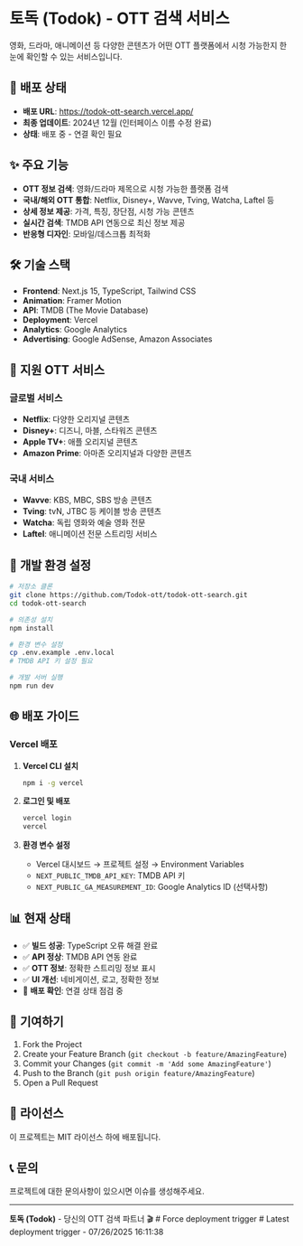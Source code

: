 # 토독 (Todok) - OTT 검색 서비스

영화, 드라마, 애니메이션 등 다양한 콘텐츠가 어떤 OTT 플랫폼에서 시청 가능한지 한눈에 확인할 수 있는 서비스입니다.

## 🚀 배포 상태

- **배포 URL**: https://todok-ott-search.vercel.app/
- **최종 업데이트**: 2024년 12월 (인터페이스 이름 수정 완료)
- **상태**: 배포 중 - 연결 확인 필요

## ✨ 주요 기능

- **OTT 정보 검색**: 영화/드라마 제목으로 시청 가능한 플랫폼 검색
- **국내/해외 OTT 통합**: Netflix, Disney+, Wavve, Tving, Watcha, Laftel 등
- **상세 정보 제공**: 가격, 특징, 장단점, 시청 가능 콘텐츠
- **실시간 검색**: TMDB API 연동으로 최신 정보 제공
- **반응형 디자인**: 모바일/데스크톱 최적화

## 🛠 기술 스택

- **Frontend**: Next.js 15, TypeScript, Tailwind CSS
- **Animation**: Framer Motion
- **API**: TMDB (The Movie Database)
- **Deployment**: Vercel
- **Analytics**: Google Analytics
- **Advertising**: Google AdSense, Amazon Associates

## 📱 지원 OTT 서비스

### 글로벌 서비스
- **Netflix**: 다양한 오리지널 콘텐츠
- **Disney+**: 디즈니, 마블, 스타워즈 콘텐츠
- **Apple TV+**: 애플 오리지널 콘텐츠
- **Amazon Prime**: 아마존 오리지널과 다양한 콘텐츠

### 국내 서비스
- **Wavve**: KBS, MBC, SBS 방송 콘텐츠
- **Tving**: tvN, JTBC 등 케이블 방송 콘텐츠
- **Watcha**: 독립 영화와 예술 영화 전문
- **Laftel**: 애니메이션 전문 스트리밍 서비스

## 🔧 개발 환경 설정

```bash
# 저장소 클론
git clone https://github.com/Todok-ott/todok-ott-search.git
cd todok-ott-search

# 의존성 설치
npm install

# 환경 변수 설정
cp .env.example .env.local
# TMDB API 키 설정 필요

# 개발 서버 실행
npm run dev
```

## 🌐 배포 가이드

### Vercel 배포

1. **Vercel CLI 설치**
   ```bash
   npm i -g vercel
   ```

2. **로그인 및 배포**
   ```bash
   vercel login
   vercel
   ```

3. **환경 변수 설정**
   - Vercel 대시보드 → 프로젝트 설정 → Environment Variables
   - `NEXT_PUBLIC_TMDB_API_KEY`: TMDB API 키
   - `NEXT_PUBLIC_GA_MEASUREMENT_ID`: Google Analytics ID (선택사항)

## 📊 현재 상태

- ✅ **빌드 성공**: TypeScript 오류 해결 완료
- ✅ **API 정상**: TMDB API 연동 완료
- ✅ **OTT 정보**: 정확한 스트리밍 정보 표시
- ✅ **UI 개선**: 네비게이션, 로고, 정확한 정보
- 🔄 **배포 확인**: 연결 상태 점검 중

## 🤝 기여하기

1. Fork the Project
2. Create your Feature Branch (`git checkout -b feature/AmazingFeature`)
3. Commit your Changes (`git commit -m 'Add some AmazingFeature'`)
4. Push to the Branch (`git push origin feature/AmazingFeature`)
5. Open a Pull Request

## 📄 라이선스

이 프로젝트는 MIT 라이선스 하에 배포됩니다.

## 📞 문의

프로젝트에 대한 문의사항이 있으시면 이슈를 생성해주세요.

---

**토독 (Todok)** - 당신의 OTT 검색 파트너 🎬
#   F o r c e   d e p l o y m e n t   t r i g g e r  
 #   L a t e s t   d e p l o y m e n t   t r i g g e r   -   0 7 / 2 6 / 2 0 2 5   1 6 : 1 1 : 3 8  
 